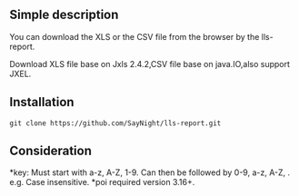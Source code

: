 Simple description
------- 
You can download the XLS or the CSV file from the browser by the lls-report.

Download XLS file base on Jxls 2.4.2,CSV file base on java.IO,also support JXEL.

Installation
-------  
    git clone https://github.com/SayNight/lls-report.git

Consideration
-------  
*key: Must start with a-z, A-Z, 1-9. Can then be followed by 0-9, a-z, A-Z, . e.g. Case insensitive.
*poi required version 3.16+.
